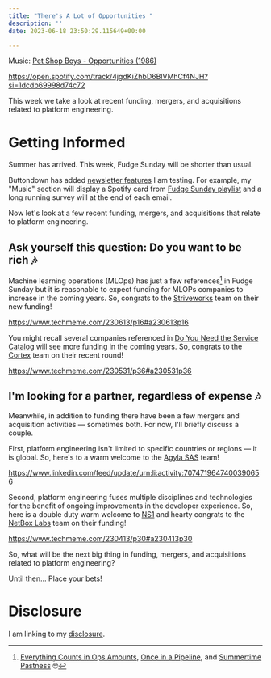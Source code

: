 ```yaml
---
title: "There's A Lot of Opportunities "
description: ''
date: 2023-06-18 23:50:29.115649+00:00

---
```


 

Music: [Pet Shop Boys - Opportunities (1986)](https://www.youtube.com/watch?v=di60NYGu03Y)

https://open.spotify.com/track/4jgdKiZhbD6BlVMhCf4NJH?si=1dcdb69998d74c72

This week we take a look at recent funding, mergers, and acquisitions related to platform engineering.

# Getting Informed

Summer has arrived. This week, Fudge Sunday will be shorter than usual.

Buttondown has added [newsletter features](https://buttondown.email/changelog) I am testing. For example, my "Music" section will display a Spotify card from [Fudge Sunday playlist](https://open.spotify.com/playlist/2ZALK6TiXvBVztITrrybkN?si=bfaea100e0374037) and a long running survey will at the end of each email.

Now let's look at a few recent funding, mergers, and acquisitions that relate to platform engineering.

## Ask yourself this question: Do you want to be rich 🎶

Machine learning operations (MLOps) has just a few references[^MLOPs] in Fudge Sunday but it is reasonable to expect funding for MLOPs companies to increase in the coming years. So, congrats to the [Striveworks](https://www.techmeme.com/230613/p16#a230613p16) team on their new funding!

https://www.techmeme.com/230613/p16#a230613p16

You might recall several companies referenced in [Do You Need the Service Catalog](https://fudge.org/archive/do-you-need-the-service-catalog/) will see more funding in the coming years. So, congrats to the [Cortex](https://www.techmeme.com/230531/p36#a230531p36) team on their recent round!

https://www.techmeme.com/230531/p36#a230531p36

## I'm looking for a partner, regardless of expense 🎶

Meanwhile, in addition to funding there have been a few mergers and acquisition activities — sometimes both. For now, I'll briefly discuss a couple.

First, platform engineering isn't limited to specific countries or regions — it is global. So, here's to a warm welcome to the [Agyla SAS](https://www.linkedin.com/feed/update/urn:li:activity:7074719647400390656) team!

https://www.linkedin.com/feed/update/urn:li:activity:7074719647400390656

Second, platform engineering fuses multiple disciplines and technologies for the benefit of ongoing improvements in the developer experience. So, here is a double duty warm welcome to [NS1](https://www.techmeme.com/230413/p30#a230413p30) and hearty congrats to the [NetBox Labs](https://www.techmeme.com/230413/p30#a230413p30) team on their funding!

https://www.techmeme.com/230413/p30#a230413p30

So, what will be the next big thing in funding, mergers, and acquisitions related to platform engineering?

Until then… Place your bets!

# Disclosure

I am linking to my [disclosure](https://jaycuthrell.com/disclosure/).

[^MLOPs]: [Everything Counts in Ops Amounts](https://fudge.org/archive/fudge-sunday-everything-counts-in-ops-amounts/), [Once in a Pipeline](https://fudge.org/archive/fudge-sunday-once-in-a-pipeline/), and [Summertime Pastness](https://fudge.org/archive/fudge-sunday-summertime-pastness/)
🤓
